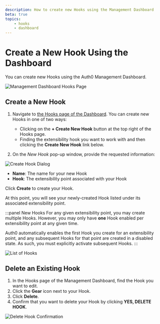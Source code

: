 ```yaml
---
description: How to create new Hooks using the Management Dashboard
beta: true
topics:
    - hooks
    - dashboard
---
```


# Create a New Hook Using the Dashboard

You can create new Hooks using the Auth0 Management Dashboard.

![Management Dashboard Hooks Page](/media/articles/hooks/hooks-dashboard.png)

## Create a New Hook

1. Navigate to [the Hooks page of the Dashboard](${manage_url}/#/hooks). You can create new Hooks in one of two ways:

    * Clicking on the **+ Create New Hook** button at the top right of the Hooks page.
    * Finding the extensibility hook you want to work with and then clicking the **Create New Hook** link below.

2. On the *New Hook* pop-up window, provide the requested information:

  ![Create Hook Dialog](/media/articles/hooks/create-new-hook.png)

  * **Name**: The name for your new Hook
  * **Hook**: The extensibility point associated with your Hook

  Click **Create** to create your Hook.

  At this point, you will see your newly-created Hook listed under its associated extensibility point.

:::panel New Hooks
For any given extensibility point, you may create multiple Hooks. However, you may only have **one** Hook enabled per extensibility point at any given time.

Auth0 automatically enables the first Hook you create for an extensibility point, and any subsequent Hooks for that point are created in a disabled state. As such, you must explicitly activate subsequent Hooks.
:::

![List of Hooks](/media/articles/hooks/hooks-list.png)

## Delete an Existing Hook

1. In the Hooks page of the Management Dashboard, find the Hook you want to edit.
2. Click the **Gear** icon next to your Hook.
3. Click **Delete**.
4. Confirm that you want to delete your Hook by clicking **YES, DELETE HOOK**.

![Delete Hook Confirmation](/media/articles/hooks/delete-hook.png)